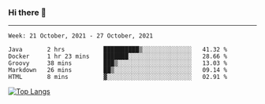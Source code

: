 ### Hi there 👋
---
<!--START_SECTION:waka-->
```text
Week: 21 October, 2021 - 27 October, 2021

Java       2 hrs           ██████████▒░░░░░░░░░░░░░░   41.32 % 
Docker     1 hr 23 mins    ███████░░░░░░░░░░░░░░░░░░   28.66 % 
Groovy     38 mins         ███▒░░░░░░░░░░░░░░░░░░░░░   13.03 % 
Markdown   26 mins         ██▒░░░░░░░░░░░░░░░░░░░░░░   09.14 % 
HTML       8 mins          ▓░░░░░░░░░░░░░░░░░░░░░░░░   02.91 % 
```
<!--END_SECTION:waka-->

[![Top Langs](https://github-readme-stats.vercel.app/api/top-langs/?username=HyunAh-iia&layout=compact)](https://github.com/anuraghazra/github-readme-stats)
<!--
**HyunAh-iia/HyunAh-iia** is a ✨ _special_ ✨ repository because its `README.md` (this file) appears on your GitHub profile.

Here are some ideas to get you started:

- 🔭 I’m currently working on ...
- 🌱 I’m currently learning ...
- 👯 I’m looking to collaborate on ...
- 🤔 I’m looking for help with ...
- 💬 Ask me about ...
- 📫 How to reach me: ...
- 😄 Pronouns: ...
- ⚡ Fun fact: ...
-->
